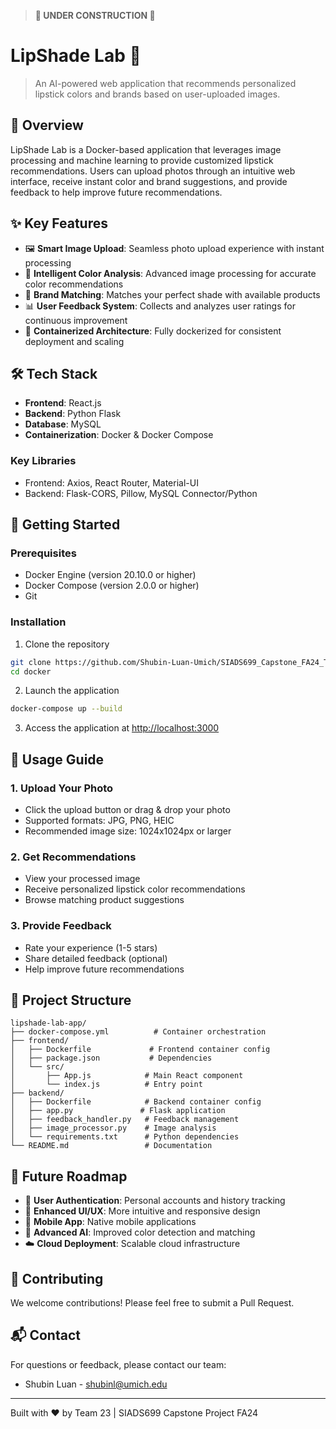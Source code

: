 > **🚧 UNDER CONSTRUCTION 🚧**
> 
# LipShade Lab 💄

> An AI-powered web application that recommends personalized lipstick colors and brands based on user-uploaded images.

## 🌟 Overview

LipShade Lab is a Docker-based application that leverages image processing and machine learning to provide customized lipstick recommendations. Users can upload photos through an intuitive web interface, receive instant color and brand suggestions, and provide feedback to help improve future recommendations.

## ✨ Key Features

- 🖼️ **Smart Image Upload**: Seamless photo upload experience with instant processing
- 🎨 **Intelligent Color Analysis**: Advanced image processing for accurate color recommendations
- 💄 **Brand Matching**: Matches your perfect shade with available products
- 📊 **User Feedback System**: Collects and analyzes user ratings for continuous improvement
- 🔄 **Containerized Architecture**: Fully dockerized for consistent deployment and scaling

## 🛠️ Tech Stack

- **Frontend**: React.js
- **Backend**: Python Flask
- **Database**: MySQL
- **Containerization**: Docker & Docker Compose

### Key Libraries
- Frontend: Axios, React Router, Material-UI
- Backend: Flask-CORS, Pillow, MySQL Connector/Python

## 🚀 Getting Started

### Prerequisites

- Docker Engine (version 20.10.0 or higher)
- Docker Compose (version 2.0.0 or higher)
- Git

### Installation

1. Clone the repository
```bash
git clone https://github.com/Shubin-Luan-Umich/SIADS699_Capstone_FA24_Team15.git
cd docker
```

2. Launch the application
```bash
docker-compose up --build
```

3. Access the application at [http://localhost:3000](http://localhost:3000)

## 📱 Usage Guide

### 1. Upload Your Photo
- Click the upload button or drag & drop your photo
- Supported formats: JPG, PNG, HEIC
- Recommended image size: 1024x1024px or larger

### 2. Get Recommendations
- View your processed image
- Receive personalized lipstick color recommendations
- Browse matching product suggestions

### 3. Provide Feedback
- Rate your experience (1-5 stars)
- Share detailed feedback (optional)
- Help improve future recommendations

## 📁 Project Structure

```
lipshade-lab-app/
├── docker-compose.yml          # Container orchestration
├── frontend/
│   ├── Dockerfile             # Frontend container config
│   ├── package.json           # Dependencies
│   └── src/
│       ├── App.js            # Main React component
│       └── index.js          # Entry point
├── backend/
│   ├── Dockerfile            # Backend container config
│   ├── app.py               # Flask application
│   ├── feedback_handler.py   # Feedback management
│   ├── image_processor.py    # Image analysis
│   └── requirements.txt      # Python dependencies
└── README.md                 # Documentation
```

## 🔮 Future Roadmap

- 🔐 **User Authentication**: Personal accounts and history tracking
- 🎨 **Enhanced UI/UX**: More intuitive and responsive design
- 📱 **Mobile App**: Native mobile applications
- 🤖 **Advanced AI**: Improved color detection and matching
- ☁️ **Cloud Deployment**: Scalable cloud infrastructure

## 👥 Contributing

We welcome contributions! Please feel free to submit a Pull Request.

## 📬 Contact

For questions or feedback, please contact our team:

- Shubin Luan - shubinl@umich.edu

---
Built with ❤️ by Team 23 | SIADS699 Capstone Project FA24
